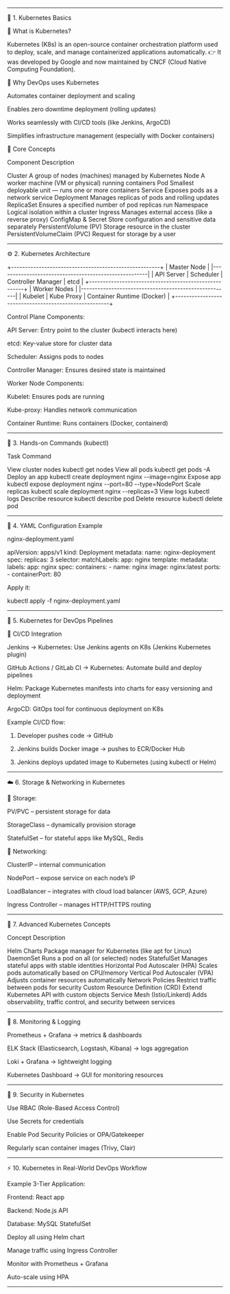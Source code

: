 
---

🧩 1. Kubernetes Basics

🔹 What is Kubernetes?

Kubernetes (K8s) is an open-source container orchestration platform used to deploy, scale, and manage containerized applications automatically.
👉 It was developed by Google and now maintained by CNCF (Cloud Native Computing Foundation).

🔹 Why DevOps uses Kubernetes

Automates container deployment and scaling

Enables zero downtime deployment (rolling updates)

Works seamlessly with CI/CD tools (like Jenkins, ArgoCD)

Simplifies infrastructure management (especially with Docker containers)


🔹 Core Concepts

Component	Description

Cluster	A group of nodes (machines) managed by Kubernetes
Node	A worker machine (VM or physical) running containers
Pod	Smallest deployable unit — runs one or more containers
Service	Exposes pods as a network service
Deployment	Manages replicas of pods and rolling updates
ReplicaSet	Ensures a specified number of pod replicas run
Namespace	Logical isolation within a cluster
Ingress	Manages external access (like a reverse proxy)
ConfigMap & Secret	Store configuration and sensitive data separately
PersistentVolume (PV)	Storage resource in the cluster
PersistentVolumeClaim (PVC)	Request for storage by a user



---

⚙️ 2. Kubernetes Architecture

+------------------------------------------------------+
|                    Master Node                       |
|------------------------------------------------------|
|  API Server | Scheduler | Controller Manager | etcd  |
+------------------------------------------------------+
|                    Worker Nodes                      |
|------------------------------------------------------|
|  Kubelet | Kube Proxy | Container Runtime (Docker)   |
+------------------------------------------------------+

Control Plane Components:

API Server: Entry point to the cluster (kubectl interacts here)

etcd: Key-value store for cluster data

Scheduler: Assigns pods to nodes

Controller Manager: Ensures desired state is maintained


Worker Node Components:

Kubelet: Ensures pods are running

Kube-proxy: Handles network communication

Container Runtime: Runs containers (Docker, containerd)



---

🚀 3. Hands-on Commands (kubectl)

Task	Command

View cluster nodes	kubectl get nodes
View all pods	kubectl get pods -A
Deploy an app	kubectl create deployment nginx --image=nginx
Expose app	kubectl expose deployment nginx --port=80 --type=NodePort
Scale replicas	kubectl scale deployment nginx --replicas=3
View logs	kubectl logs <pod-name>
Describe resource	kubectl describe pod <pod-name>
Delete resource	kubectl delete pod <pod-name>



---

🧱 4. YAML Configuration Example

nginx-deployment.yaml

apiVersion: apps/v1
kind: Deployment
metadata:
  name: nginx-deployment
spec:
  replicas: 3
  selector:
    matchLabels:
      app: nginx
  template:
    metadata:
      labels:
        app: nginx
    spec:
      containers:
      - name: nginx
        image: nginx:latest
        ports:
        - containerPort: 80

Apply it:

kubectl apply -f nginx-deployment.yaml


---

🧰 5. Kubernetes for DevOps Pipelines

🔹 CI/CD Integration

Jenkins → Kubernetes: Use Jenkins agents on K8s (Jenkins Kubernetes plugin)

GitHub Actions / GitLab CI → Kubernetes: Automate build and deploy pipelines

Helm: Package Kubernetes manifests into charts for easy versioning and deployment

ArgoCD: GitOps tool for continuous deployment on K8s


Example CI/CD flow:

1. Developer pushes code → GitHub


2. Jenkins builds Docker image → pushes to ECR/Docker Hub


3. Jenkins deploys updated image to Kubernetes (using kubectl or Helm)




---

☁️ 6. Storage & Networking in Kubernetes

🔹 Storage:

PV/PVC – persistent storage for data

StorageClass – dynamically provision storage

StatefulSet – for stateful apps like MySQL, Redis


🔹 Networking:

ClusterIP – internal communication

NodePort – expose service on each node’s IP

LoadBalancer – integrates with cloud load balancer (AWS, GCP, Azure)

Ingress Controller – manages HTTP/HTTPS routing



---

🧩 7. Advanced Kubernetes Concepts

Concept	Description

Helm Charts	Package manager for Kubernetes (like apt for Linux)
DaemonSet	Runs a pod on all (or selected) nodes
StatefulSet	Manages stateful apps with stable identities
Horizontal Pod Autoscaler (HPA)	Scales pods automatically based on CPU/memory
Vertical Pod Autoscaler (VPA)	Adjusts container resources automatically
Network Policies	Restrict traffic between pods for security
Custom Resource Definition (CRD)	Extend Kubernetes API with custom objects
Service Mesh (Istio/Linkerd)	Adds observability, traffic control, and security between services



---

🧩 8. Monitoring & Logging

Prometheus + Grafana → metrics & dashboards

ELK Stack (Elasticsearch, Logstash, Kibana) → logs aggregation

Loki + Grafana → lightweight logging

Kubernetes Dashboard → GUI for monitoring resources



---

🧠 9. Security in Kubernetes

Use RBAC (Role-Based Access Control)

Use Secrets for credentials

Enable Pod Security Policies or OPA/Gatekeeper

Regularly scan container images (Trivy, Clair)



---

⚡ 10. Kubernetes in Real-World DevOps Workflow

Example 3-Tier Application:

Frontend: React app

Backend: Node.js API

Database: MySQL StatefulSet

Deploy all using Helm chart

Manage traffic using Ingress Controller

Monitor with Prometheus + Grafana

Auto-scale using HPA



---
